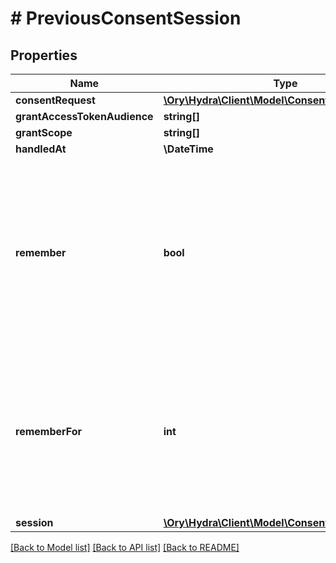 # # PreviousConsentSession

## Properties

Name | Type | Description | Notes
------------ | ------------- | ------------- | -------------
**consentRequest** | [**\Ory\Hydra\Client\Model\ConsentRequest**](ConsentRequest.md) |  | [optional]
**grantAccessTokenAudience** | **string[]** |  | [optional]
**grantScope** | **string[]** |  | [optional]
**handledAt** | **\DateTime** |  | [optional]
**remember** | **bool** | Remember, if set to true, tells ORY Hydra to remember this consent authorization and reuse it if the same client asks the same user for the same, or a subset of, scope. | [optional]
**rememberFor** | **int** | RememberFor sets how long the consent authorization should be remembered for in seconds. If set to &#x60;0&#x60;, the authorization will be remembered indefinitely. | [optional]
**session** | [**\Ory\Hydra\Client\Model\ConsentRequestSession**](ConsentRequestSession.md) |  | [optional]

[[Back to Model list]](../../README.md#models) [[Back to API list]](../../README.md#endpoints) [[Back to README]](../../README.md)
